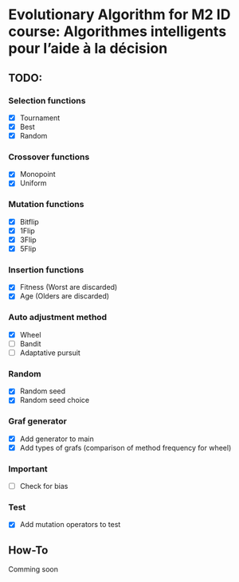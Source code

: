 # Evolutionary Algorithm for M2 ID course: Algorithmes intelligents pour l’aide à la décision

## TODO:
### Selection functions
- [X] Tournament
- [X] Best
- [X] Random

### Crossover functions
- [X] Monopoint
- [X] Uniform

### Mutation functions
- [X] Bitflip
- [X] 1Flip
- [X] 3Flip
- [X] 5Flip

### Insertion functions
- [X] Fitness (Worst are discarded)
- [X] Age (Olders are discarded)

### Auto adjustment method
- [X] Wheel
- [ ] Bandit
- [ ] Adaptative pursuit

### Random
- [X] Random seed
- [X] Random seed choice

### Graf generator
- [X] Add generator to main
- [X] Add types of grafs (comparison of method frequency for wheel)

### Important
- [ ] Check for bias

### Test
- [X] Add mutation operators to test

## How-To
Comming soon
